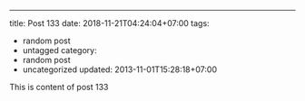 ---
title: Post 133
date: 2018-11-21T04:24:04+07:00
tags:
  - random post
  - untagged
category:
  - random post
  - uncategorized
updated: 2013-11-01T15:28:18+07:00

This is content of post 133